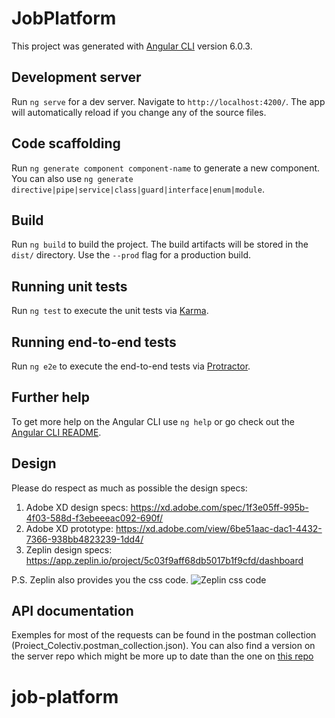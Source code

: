 # JobPlatform

This project was generated with [Angular CLI](https://github.com/angular/angular-cli) version 6.0.3.

## Development server

Run `ng serve` for a dev server. Navigate to `http://localhost:4200/`. The app will automatically reload if you change any of the source files.

## Code scaffolding

Run `ng generate component component-name` to generate a new component. You can also use `ng generate directive|pipe|service|class|guard|interface|enum|module`.

## Build

Run `ng build` to build the project. The build artifacts will be stored in the `dist/` directory. Use the `--prod` flag for a production build.

## Running unit tests

Run `ng test` to execute the unit tests via [Karma](https://karma-runner.github.io).

## Running end-to-end tests

Run `ng e2e` to execute the end-to-end tests via [Protractor](http://www.protractortest.org/).

## Further help

To get more help on the Angular CLI use `ng help` or go check out the [Angular CLI README](https://github.com/angular/angular-cli/blob/master/README.md).

## Design 

Please do respect as much as possible the design specs:

1. Adobe XD design specs: https://xd.adobe.com/spec/1f3e05ff-995b-4f03-588d-f3ebeeeac092-690f/
2. Adobe XD prototype: https://xd.adobe.com/view/6be51aac-dac1-4432-7366-938bb4823239-1dd4/
3. Zeplin design specs: https://app.zeplin.io/project/5c03f9aff68db5017b1f9cfd/dashboard

P.S. Zeplin also provides you the css code.
![Zeplin css code](https://i.imgur.com/kb5dGaS.jpg)

## API documentation

Exemples for most of the requests can be found in the postman collection (Proiect_Colectiv.postman_collection.json).
You can also find a version on the server repo which might be more up to date than the one on [this repo](https://github.com/ioana637/jobs-server/blob/master/Proiect_Colectiv.postman_collection.json)


# job-platform
